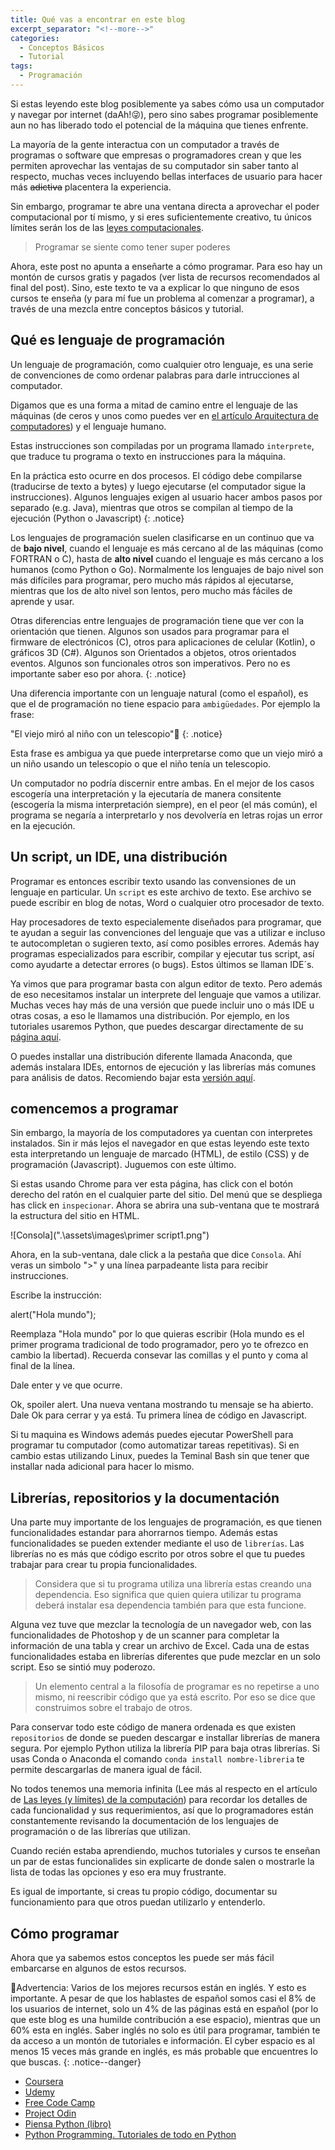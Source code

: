 ```yaml
---
title: Qué vas a encontrar en este blog
excerpt_separator: "<!--more-->"
categories:
  - Conceptos Básicos
  - Tutorial
tags:
  - Programación
---
```


Si estas leyendo este blog posiblemente ya sabes cómo usa un computador y navegar por internet (daAh!😜), pero sino sabes programar posiblemente aun no has liberado todo el potencial de la máquina que tienes enfrente.

La mayoría de la gente interactua con un computador a través de programas o software que empresas o programadores crean y que les permiten aprovechar las ventajas de su computador sin saber tanto al respecto, muchas veces incluyendo bellas interfaces de usuario para hacer más ~~adictiva~~ placentera la experiencia.

Sin embargo, programar te abre una ventana directa a aprovechar el poder computacional por tí mismo, y si eres suficientemente creativo, tu únicos límites serán los de las [leyes computacionales](#).

> Programar se siente como tener super poderes

Ahora, este post no apunta a enseñarte a cómo programar. Para eso hay un montón de cursos gratis y pagados (ver lista de recursos recomendados al final del post). Sino, este texto te va a explicar lo que ninguno de esos cursos te enseña (y para mí fue un problema al comenzar a programar), a través de una mezcla entre conceptos básicos y tutorial.

## Qué es lenguaje de programación

Un lenguaje de programación, como cualquier otro lenguaje, es una serie de convenciones de como ordenar palabras para darle intrucciones al computador.

Digamos que es una forma a mitad de camino entre el lenguaje de las máquinas (de ceros y unos como puedes ver en [el artículo Arquitectura de computadores](#)) y el lenguaje humano.

Estas instrucciones son compiladas por un programa llamado `interprete`, que traduce tu programa o texto en instrucciones para la máquina.

En la práctica esto ocurre en dos procesos. El código debe compilarse (traducirse de texto a bytes) y luego ejecutarse (el computador sigue la instrucciones). Algunos lenguajes exigen al usuario hacer ambos pasos por separado (e.g. Java), mientras que otros se compilan al tiempo de la ejecución (Python o Javascript)
{: .notice}

Los lenguajes de programación suelen clasificarse en un continuo que va de **bajo nivel**, cuando el lenguaje es más cercano al de las máquinas (como FORTRAN o C), hasta de **alto nivel** cuando el lenguaje es más cercano a los humanos (como Python o Go). Normalmente los lenguajes de bajo nivel son más difíciles para programar, pero mucho más rápidos al ejecutarse, mientras que los de alto nivel son lentos, pero mucho más fáciles de aprende y usar.

Otras diferencias entre lenguajes de programación tiene que ver con la orientación que tienen. Algunos son usados para programar para el firmware de electrónicos (C), otros para aplicaciones de celular (Kotlin), o gráficos 3D (C#). Algunos son Orientados a objetos, otros orientados eventos. Algunos son funcionales otros son imperativos. Pero no es importante saber eso por ahora.
{: .notice}

Una diferencia importante con un lenguaje natural (como el español), es que el de programación no tiene espacio para `ambigüedades`. Por ejemplo la frase:

"El viejo miró al niño con un telescopio"🐻
{: .notice}

Esta frase es ambigua ya que puede interpretarse como que un viejo miró a un niño usando un telescopio o que el niño tenía un telescopio.

Un computador no podría discernir entre ambas. En el mejor de los casos escogería una interpretación y la ejecutaría de manera consitente (escogería la misma interpretación siempre), en el peor (el más común), el programa se negaría a interpretarlo y nos devolvería en letras rojas un error en la ejecución.

## Un script, un IDE, una distribución

Programar es entonces escribir texto usando las convensiones de un lenguaje en particular. Un `script` es este archivo de texto. Ese archivo se puede escribir en blog de notas, Word o cualquier otro procesador de texto.

Hay procesadores de texto especialemente diseñados para programar, que te ayudan a seguir las convenciones del lenguaje que vas a utilizar e incluso te autocompletan o sugieren texto, así como posibles errores. Además hay programas especializados para escribir, compilar y ejecutar tus script, así como ayudarte a detectar errores (o bugs). Estos últimos se llaman IDE´s.

Ya vimos que para programar basta con algun editor de texto. Pero además de eso necesitamos instalar un interprete del lenguaje que vamos a utilizar. Muchas veces hay más de una versión que puede incluir uno o más IDE u otras cosas, a eso le llamamos una distribución. Por ejemplo, en los tutoriales usaremos Python, que puedes descargar directamente de su [página aquí](#).

O puedes installar una distribución diferente llamada Anaconda, que además instalara IDEs, entornos de ejecución y las librerías más comunes para análisis de datos. Recomiendo bajar esta  [versión aquí](#).

## comencemos a programar

Sin embargo, la mayoría de los computadores ya cuentan con interpretes instalados. Sin ir más lejos el navegador en que estas leyendo este texto esta interpretando un lenguaje de marcado (HTML), de estilo (CSS) y de programación (Javascript). Juguemos con este último.

Si estas usando Chrome para ver esta página, has click con el botón derecho del ratón en el cualquier parte del sitio. Del menú que se despliega has click en `inspecionar`. Ahora se abrira una sub-ventana que te mostrará la estructura del sitio en HTML. 

![Consola](".\assets\images\primer script1.png")

Ahora, en la sub-ventana, dale click a la pestaña que dice `Consola`. Ahí veras un simbolo ">" y una línea parpadeante lista para recibir instrucciones.

Escribe la instrucción:

alert("Hola mundo");

Reemplaza "Hola mundo" por lo que quieras escribir (Hola mundo es el primer programa tradicional de todo programador, pero yo te ofrezco en cambio la libertad). Recuerda consevar las comillas y el punto y coma al final de la línea.

Dale enter y ve que ocurre.

Ok, spoiler alert. Una nueva ventana mostrando tu mensaje se ha abierto. Dale Ok para cerrar y ya está. Tu primera línea de código en Javascript.

Si tu maquina es Windows además puedes ejecutar PowerShell para programar tu computador (como automatizar tareas repetitivas). Si en cambio estas utilizando Linux, puedes la Teminal Bash sin que tener que installar nada adicional para hacer lo mismo.

## Librerías, repositorios y la documentación

Una parte muy importante de los lenguajes de programación, es que tienen funcionalidades estandar para ahorrarnos tiempo. Además estas funcionalidades se pueden extender mediante el uso de `librerías`. Las librerías no es más que código escrito por otros sobre el que tu puedes trabajar para crear tu propia funcionalidades.

> Considera que si tu programa utiliza una librería estas creando una dependencia. Eso significa que quien quiera utilizar tu programa deberá instalar esa dependencia también para que esta funcione. 

Alguna vez tuve que mezclar la tecnología de un navegador web, con las funcionalidades de Photoshop y de un scanner para completar la información de una tabla y crear un archivo de Excel. Cada una de estas funcionalidades estaba en librerías diferentes que pude mezclar en un solo script. Eso se sintió muy poderozo.

> Un elemento central a la filosofía de programar es no repetirse a uno mismo, ni reescribir código que ya está escrito. Por eso se dice que construimos sobre el trabajo de otros.

Para conservar todo este código de manera ordenada es que existen `repositorios` de donde se pueden descargar e installar librerías de manera segura. Por ejemplo Python utiliza la librería PIP para baja otras librerías. Si usas Conda o Anaconda el comando `conda install nombre-libreria` te permite descargarlas de manera igual de fácil.

No todos tenemos una memoria infinita (Lee más al respecto en el artículo de [Las leyes (y límites) de la computación](#)) para recordar los detalles de cada funcionalidad y sus requerimientos, así que lo programadores están constantemente revisando la documentación de los lenguajes de programación o de las librerías que utilizan.

Cuando recién estaba aprendiendo, muchos tutoriales y cursos te enseñan un par de estas funcionalides sin explicarte de donde salen o mostrarle la lista de todas las opciones y eso era muy frustrante.

Es igual de importante, si creas tu propio código, documentar su funcionamiento para que otros puedan utilizarlo y entenderlo.

## Cómo programar

Ahora que ya sabemos estos conceptos les puede ser más fácil embarcarse en algunos de estos recursos.

🚩Advertencia: Varios de los mejores recursos están en inglés. Y esto es importante. A pesar de que los hablastes de español somos casi el 8% de los usuarios de internet, solo un 4% de las páginas está en español (por lo que este blog es una humilde contribución a ese espacio), mientras que un 60% esta en inglés. Saber inglés no solo es útil para programar, también te da acceso a un montón de tutoriales e información. El cyber espacio es al menos 15 veces más grande en inglés, es más probable que encuentres lo que buscas.
{: .notice--danger}

- [Coursera](#)
- [Udemy](#)
- [Free Code Camp](https://www.freecodecamp.org/espanol/)
- [Project Odin](https://www.theodinproject.com/paths)
- [Piensa Python (libro)](https://argentinaenpython.com/quiero-aprender-python/aprenda-a-pensar-como-un-programador-con-python.pdf)
- [Python Programming. Tutoriales de todo en Python](https://pythonprogramming.net/)


